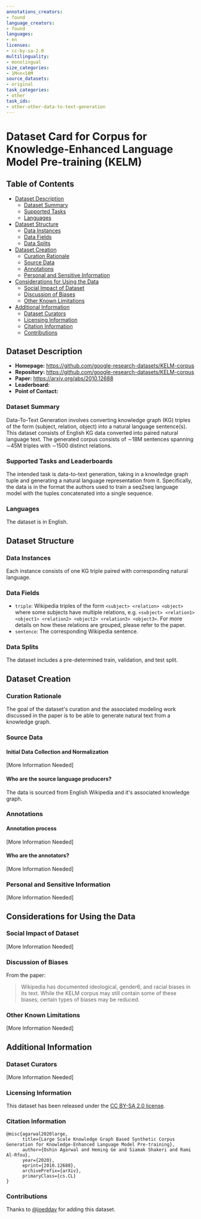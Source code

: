 ```yaml
---
annotations_creators:
- found
language_creators:
- found
languages:
- en
licenses:
- cc-by-sa-2.0
multilinguality:
- monolingual
size_categories:
- 1M<n<10M
source_datasets:
- original
task_categories:
- other
task_ids:
- other-other-data-to-text-generation
---
```


# Dataset Card for Corpus for Knowledge-Enhanced Language Model Pre-training (KELM)

## Table of Contents
- [Dataset Description](#dataset-description)
  - [Dataset Summary](#dataset-summary)
  - [Supported Tasks](#supported-tasks-and-leaderboards)
  - [Languages](#languages)
- [Dataset Structure](#dataset-structure)
  - [Data Instances](#data-instances)
  - [Data Fields](#data-instances)
  - [Data Splits](#data-instances)
- [Dataset Creation](#dataset-creation)
  - [Curation Rationale](#curation-rationale)
  - [Source Data](#source-data)
  - [Annotations](#annotations)
  - [Personal and Sensitive Information](#personal-and-sensitive-information)
- [Considerations for Using the Data](#considerations-for-using-the-data)
  - [Social Impact of Dataset](#social-impact-of-dataset)
  - [Discussion of Biases](#discussion-of-biases)
  - [Other Known Limitations](#other-known-limitations)
- [Additional Information](#additional-information)
  - [Dataset Curators](#dataset-curators)
  - [Licensing Information](#licensing-information)
  - [Citation Information](#citation-information)
  - [Contributions](#contributions)

## Dataset Description

- **Homepage:** https://github.com/google-research-datasets/KELM-corpus
- **Repository:** https://github.com/google-research-datasets/KELM-corpus
- **Paper:** https://arxiv.org/abs/2010.12688
- **Leaderboard:**
- **Point of Contact:**

### Dataset Summary

Data-To-Text Generation involves converting knowledge graph (KG) triples of the form (subject, relation, object) into
a natural language sentence(s). This dataset consists of English KG data converted into paired natural language text.
The generated corpus consists of ∼18M sentences spanning ∼45M triples with ∼1500 distinct relations.

### Supported Tasks and Leaderboards

The intended task is data-to-text generation, taking in a knowledge graph tuple and generating a natural language
representation from it. Specifically, the data is in the format the authors used to train a seq2seq language model
with the tuples concatenated into a single sequence.

### Languages

The dataset is in English.

## Dataset Structure

### Data Instances

Each instance consists of one KG triple paired with corresponding natural language.

### Data Fields

- `triple`: Wikipedia triples of the form `<subject> <relation> <object>` where some subjects have multiple
relations, e.g. `<subject> <relation1> <object1> <relation2> <object2> <relation3> <object3>`. For more details on
how these relations are grouped, please refer to the paper.
- `sentence`: The corresponding Wikipedia sentence.

### Data Splits

The dataset includes a pre-determined train, validation, and test split.

## Dataset Creation

### Curation Rationale

The goal of the dataset's curation and the associated modeling work discussed in the paper is to be able to generate
natural text from a knowledge graph.

### Source Data

#### Initial Data Collection and Normalization

[More Information Needed]

#### Who are the source language producers?

The data is sourced from English Wikipedia and it's associated knowledge graph.

### Annotations

#### Annotation process

[More Information Needed]

#### Who are the annotators?

[More Information Needed]

### Personal and Sensitive Information

[More Information Needed]

## Considerations for Using the Data

### Social Impact of Dataset

[More Information Needed]

### Discussion of Biases

From the paper:

> Wikipedia has documented ideological, gender6, and racial biases in its text. While the KELM corpus may still
contain some of these biases, certain types of biases may be reduced.

### Other Known Limitations

[More Information Needed]

## Additional Information

### Dataset Curators

[More Information Needed]

### Licensing Information

This dataset has been released under the [CC BY-SA 2.0 license](https://creativecommons.org/licenses/by-sa/2.0/).

### Citation Information

```
@misc{agarwal2020large,
      title={Large Scale Knowledge Graph Based Synthetic Corpus Generation for Knowledge-Enhanced Language Model Pre-training}, 
      author={Oshin Agarwal and Heming Ge and Siamak Shakeri and Rami Al-Rfou},
      year={2020},
      eprint={2010.12688},
      archivePrefix={arXiv},
      primaryClass={cs.CL}
}
```

### Contributions

Thanks to [@joeddav](https://github.com/joeddav) for adding this dataset.
